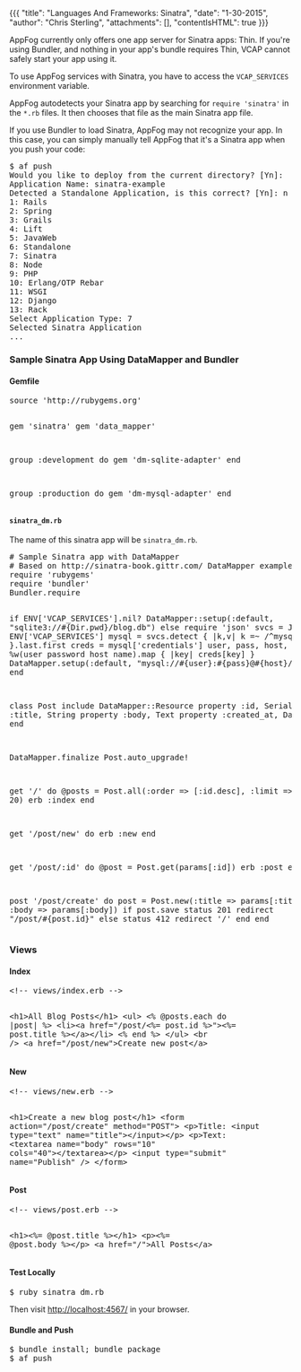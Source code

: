 {{{
  "title": "Languages And Frameworks: Sinatra",
  "date": "1-30-2015",
  "author": "Chris Sterling",
  "attachments": [],
  "contentIsHTML": true
}}}

<p>AppFog currently only offers one app server for Sinatra apps: Thin. If you're using Bundler, and nothing in your app's bundle requires Thin, VCAP cannot safely start your app using it.</p>
<p>To use AppFog services with Sinatra, you have to access the <code>VCAP_SERVICES</code> environment variable.</p>
<p>AppFog autodetects your Sinatra app by searching for <code>require 'sinatra'</code> in the <code>*.rb</code> files. It then chooses that file as the main Sinatra app file.</p>
<p>If you use Bundler to load Sinatra, AppFog may not recognize your app. In this case, you can simply manually tell AppFog that it's a Sinatra app when you push your code:</p>
<pre>$ af push
Would you like to deploy from the current directory? [Yn]:
Application Name: sinatra-example
Detected a Standalone Application, is this correct? [Yn]: n
1: Rails
2: Spring
3: Grails
4: Lift
5: JavaWeb
6: Standalone
7: Sinatra
8: Node
9: PHP
10: Erlang/OTP Rebar
11: WSGI
12: Django
13: Rack
Select Application Type: 7
Selected Sinatra Application
...
</pre>
<p><!--- You can put a comment in your app’s main file like this:</p>

<pre># require 'sinatra'   # required for framework detection in AppFog...
require 'rubygems'
require 'bundler'
Bundler.require
...
</pre>

<p>---></p>
<h3>Sample Sinatra App Using DataMapper and Bundler</h3>
<h4>Gemfile</h4>
<pre>source 'http://rubygems.org'

gem 'sinatra'
gem 'data_mapper'

group :development do
    gem 'dm-sqlite-adapter'
end

group :production do
    gem 'dm-mysql-adapter'
end
</pre>
<h4><code>sinatra_dm.rb</code></h4>
<p>The name of this sinatra app will be <code>sinatra_dm.rb</code>.</p>
<p><!--- Note the commented out require of sinatra, which is necessary for proper detection of the app’s main file. ---></p>
<p><!---    # require 'sinatra'   # required for framework detection in AppFog. ---></p>
<pre># Sample Sinatra app with DataMapper
# Based on http://sinatra-book.gittr.com/ DataMapper example
require 'rubygems'
require 'bundler'
Bundler.require

if ENV['VCAP_SERVICES'].nil?
    DataMapper::setup(:default, "sqlite3://#{Dir.pwd}/blog.db")
else
    require 'json'
    svcs = JSON.parse ENV['VCAP_SERVICES']
    mysql = svcs.detect { |k,v| k =~ /^mysql/ }.last.first
    creds = mysql['credentials']
    user, pass, host, name = %w(user password host name).map { |key| creds[key] }
    DataMapper.setup(:default, "mysql://#{user}:#{pass}@#{host}/#{name}")
end

class Post
    include DataMapper::Resource
    property :id, Serial
    property :title, String
    property :body, Text
    property :created_at, DateTime
end

DataMapper.finalize
Post.auto_upgrade!

get '/' do
    @posts = Post.all(:order =&gt; [:id.desc], :limit =&gt; 20)
    erb :index
end

get '/post/new' do
    erb :new
end

get '/post/:id' do
    @post = Post.get(params[:id])
    erb :post
end

post '/post/create' do
    post = Post.new(:title =&gt; params[:title], :body =&gt; params[:body])
    if post.save
        status 201
        redirect "/post/#{post.id}"
    else
        status 412
        redirect '/'
    end
end
</pre>
<h3>Views</h3>
<h4>Index</h4>
<pre>&lt;!-- views/index.erb --&gt;

&lt;h1&gt;All Blog Posts&lt;/h1&gt;
&lt;ul&gt;
    &lt;% @posts.each do |post| %&gt;
        &lt;li&gt;&lt;a href="/post/&lt;%= post.id %&gt;"&gt;&lt;%= post.title %&gt;&lt;/a&gt;&lt;/li&gt;
    &lt;% end %&gt;
&lt;/ul&gt;
&lt;br /&gt;
&lt;a href="/post/new"&gt;Create new post&lt;/a&gt;
</pre>
<h4>New</h4>
<pre>&lt;!-- views/new.erb --&gt;

&lt;h1&gt;Create a new blog post&lt;/h1&gt;
&lt;form action="/post/create" method="POST"&gt;
    &lt;p&gt;Title: &lt;input type="text" name="title"&gt;&lt;/input&gt;&lt;/p&gt;
    &lt;p&gt;Text: &lt;textarea name="body" rows="10" cols="40"&gt;&lt;/textarea&gt;&lt;/p&gt;
    &lt;input type="submit" name="Publish" /&gt;
&lt;/form&gt;
</pre>
<h4>Post</h4>
<pre>&lt;!-- views/post.erb --&gt;

&lt;h1&gt;&lt;%= @post.title %&gt;&lt;/h1&gt;
&lt;p&gt;&lt;%= @post.body %&gt;&lt;/p&gt;
&lt;a href="/"&gt;All Posts&lt;/a&gt;
</pre>
<h4>Test Locally</h4>
<pre>$ ruby sinatra_dm.rb
</pre>
<p>Then visit <a href="http://localhost:4567/">http://localhost:4567/</a> in your browser.</p>
<h4>Bundle and Push</h4>
<pre>$ bundle install; bundle package
$ af push
</pre>
